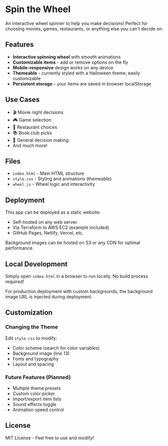# Spin the Wheel

An interactive wheel spinner to help you make decisions! Perfect for choosing movies, games, restaurants, or anything else you can't decide on.

## Features

- **Interactive spinning wheel** with smooth animations
- **Customizable items** - add or remove options on the fly
- **Mobile-responsive** design works on any device
- **Themeable** - currently styled with a Halloween theme, easily customizable
- **Persistent storage** - your items are saved in browser localStorage

## Use Cases

- 🎬 Movie night decisions
- 🎮 Game selection
- 🍕 Restaurant choices
- 📚 Book club picks
- 🎲 General decision making
- And much more!

## Files

- `index.html` - Main HTML structure
- `style.css` - Styling and animations (themeable)
- `wheel.js` - Wheel logic and interactivity

## Deployment

This app can be deployed as a static website:
- Self-hosted on any web server
- Via Terraform to AWS EC2 (example included)
- GitHub Pages, Netlify, Vercel, etc.

Background images can be hosted on S3 or any CDN for optimal performance.

## Local Development

Simply open `index.html` in a browser to run locally. No build process required!

For production deployment with custom backgrounds, the background image URL is injected during deployment.

## Customization

### Changing the Theme

Edit `style.css` to modify:
- Color scheme (search for color variables)
- Background image (line 13)
- Fonts and typography
- Layout and spacing

### Future Features (Planned)

- Multiple theme presets
- Custom color picker
- Import/export item lists
- Sound effects toggle
- Animation speed control

## License

MIT License - Feel free to use and modify!
